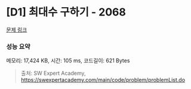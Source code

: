 # [D1] 최대수 구하기 - 2068 

[문제 링크](https://swexpertacademy.com/main/code/problem/problemDetail.do?contestProbId=AV5QQhbqA4QDFAUq) 

### 성능 요약

메모리: 17,424 KB, 시간: 105 ms, 코드길이: 621 Bytes



> 출처: SW Expert Academy, https://swexpertacademy.com/main/code/problem/problemList.do
